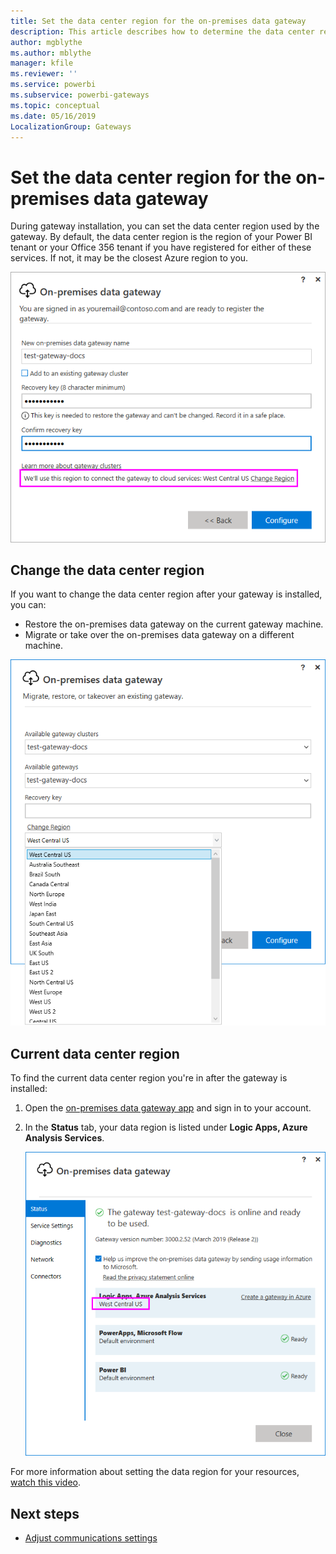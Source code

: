 ```yaml
---
title: Set the data center region for the on-premises data gateway
description: This article describes how to determine the data center region and how its value can be set.
author: mgblythe
ms.author: mblythe
manager: kfile
ms.reviewer: ''
ms.service: powerbi
ms.subservice: powerbi-gateways
ms.topic: conceptual
ms.date: 05/16/2019
LocalizationGroup: Gateways 
---
```


# Set the data center region for the on-premises data gateway

During gateway installation, you can set the data center region used by the gateway. By default, the data center region is the region of your Power BI tenant or your Office 356 tenant if you have registered for either of these services. If not, it may be the closest Azure region to you.

![On-premises data gateway data center region](media/service-gateway-data-region/data-center-region.png)

## Change the data center region

If you want to change the data center region after your gateway is installed, you can:

- Restore the on-premises data gateway on the current gateway machine.
- Migrate or take over the on-premises data gateway on a different machine.

![Setting the gateway data center region after installation](media/service-gateway-data-region/restore-change-region.png)

## Current data center region

To find the current data center region you're in after the gateway is installed:

1. Open the [on-premises data gateway app](service-gateway-app.md) and sign in to your account.
2. In the **Status** tab, your data region is listed under **Logic Apps, Azure Analysis Services**.

   ![Your data is stored in](media/service-gateway-data-region/gateway-data-center-region.png)

For more information about setting the data region for your resources, [watch this video](https://guyinacube.com/2018/01/power-bi-azure-analysis-services-gateway-data-region/).

## Next steps

* [Adjust communications settings](service-gateway-communication.md)
